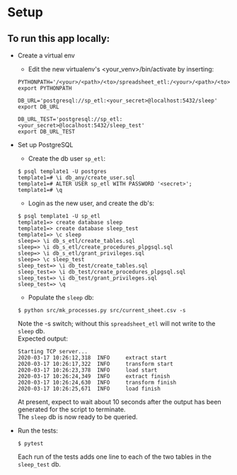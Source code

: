 # Setup

## To run this app locally:

* Create a virtual env
    * Edit the new virtualenv's <your_venv>/bin/activate by inserting:
    ``` 
    PYTHONPATH='/<your>/<path>/<to>/spreadsheet_etl:/<your>/<path>/<to>/spreadsheet_etl/src:/<your>/<path>/<to>/spreadsheet_etl/src/extract'
    export PYTHONPATH
  
    DB_URL='postgresql://sp_etl:<your_secret>@localhost:5432/sleep'
    export DB_URL
  
    DB_URL_TEST='postgresql://sp_etl:<your_secret>@localhost:5432/sleep_test'
    export DB_URL_TEST
    ```

    
* Set up PostgreSQL
    * Create the db user `sp_etl`:
    ```
    $ psql template1 -U postgres
    template1=# \i db_any/create_user.sql
    template1=# ALTER USER sp_etl WITH PASSWORD '<secret>';
    template1=# \q
    ```
    * Login as the new user, and create the db's:
    ```
    $ psql template1 -U sp_etl
    template1=> create database sleep
    template1=> create database sleep_test
    template1=> \c sleep
    sleep=> \i db_s_etl/create_tables.sql
    sleep=> \i db_s_etl/create_procedures_plpgsql.sql
    sleep=> \i db_s_etl/grant_privileges.sql
    sleep=> \c sleep_test
    sleep_test=> \i db_test/create_tables.sql
    sleep_test=> \i db_test/create_procedures_plpgsql.sql
    sleep_test=> \i db_test/grant_privileges.sql
    sleep_test=> \q
    ```
    * Populate the `sleep` db:  
    ```
    $ python src/mk_processes.py src/current_sheet.csv -s
    ```  
    Note the -s switch; without this `spreadsheet_etl` will not write to the `sleep` db.  
    Expected output:
    ```
    Starting TCP server...
    2020-03-17 10:26:12,318  INFO     extract start
    2020-03-17 10:26:17,322  INFO     transform start
    2020-03-17 10:26:23,378  INFO     load start
    2020-03-17 10:26:24,349  INFO     extract finish
    2020-03-17 10:26:24,630  INFO     transform finish
    2020-03-17 10:26:25,671  INFO     load finish 
    ``` 
    At present, expect to wait about 10 seconds after the output has been generated for the script to terminate.    
    The `sleep` db is now ready to be queried.  

* Run the tests:  
    ```
    $ pytest
    ```  
    Each run of the tests adds one line to each of the two tables in the `sleep_test` db.